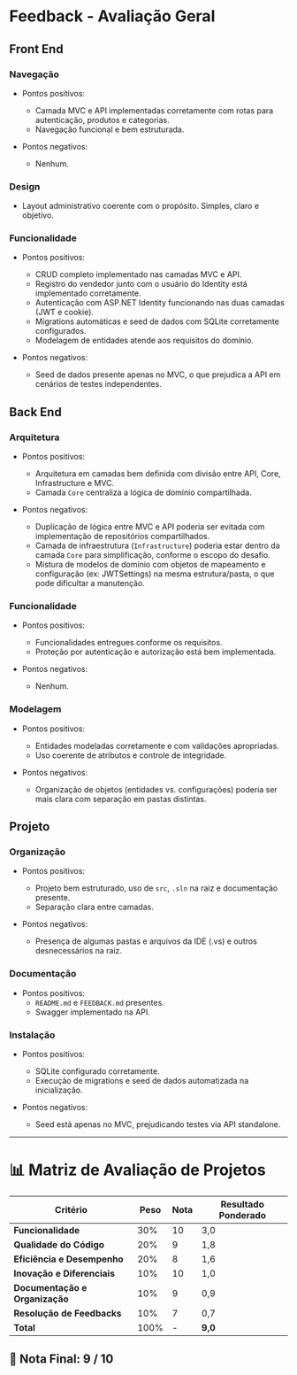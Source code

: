 # Feedback - Avaliação Geral

## Front End

### Navegação
  * Pontos positivos:
    - Camada MVC e API implementadas corretamente com rotas para autenticação, produtos e categorias.
    - Navegação funcional e bem estruturada.

  * Pontos negativos:
    - Nenhum.

### Design
  - Layout administrativo coerente com o propósito. Simples, claro e objetivo.

### Funcionalidade
  * Pontos positivos:
    - CRUD completo implementado nas camadas MVC e API.
    - Registro do vendedor junto com o usuário do Identity está implementado corretamente.
    - Autenticação com ASP.NET Identity funcionando nas duas camadas (JWT e cookie).
    - Migrations automáticas e seed de dados com SQLite corretamente configurados.
    - Modelagem de entidades atende aos requisitos do domínio.

  * Pontos negativos:
    - Seed de dados presente apenas no MVC, o que prejudica a API em cenários de testes independentes.

## Back End

### Arquitetura
  * Pontos positivos:
    - Arquitetura em camadas bem definida com divisão entre API, Core, Infrastructure e MVC.
    - Camada `Core` centraliza a lógica de domínio compartilhada.

  * Pontos negativos:
    - Duplicação de lógica entre MVC e API poderia ser evitada com implementação de repositórios compartilhados.
    - Camada de infraestrutura (`Infrastructure`) poderia estar dentro da camada `Core` para simplificação, conforme o escopo do desafio.
    - Mistura de modelos de domínio com objetos de mapeamento e configuração (ex: JWTSettings) na mesma estrutura/pasta, o que pode dificultar a manutenção.

### Funcionalidade
  * Pontos positivos:
    - Funcionalidades entregues conforme os requisitos.
    - Proteção por autenticação e autorização está bem implementada.

  * Pontos negativos:
    - Nenhum.

### Modelagem
  * Pontos positivos:
    - Entidades modeladas corretamente e com validações apropriadas.
    - Uso coerente de atributos e controle de integridade.

  * Pontos negativos:
    - Organização de objetos (entidades vs. configurações) poderia ser mais clara com separação em pastas distintas.

## Projeto

### Organização
  * Pontos positivos:
    - Projeto bem estruturado, uso de `src`, `.sln` na raiz e documentação presente.
    - Separação clara entre camadas.

  * Pontos negativos:
    - Presença de algumas pastas e arquivos da IDE (.vs) e outros desnecessários na raiz.

### Documentação
  * Pontos positivos:
    - `README.md` e `FEEDBACK.md` presentes.
    - Swagger implementado na API.

### Instalação
  * Pontos positivos:
    - SQLite configurado corretamente.
    - Execução de migrations e seed de dados automatizada na inicialização.

  * Pontos negativos:
    - Seed está apenas no MVC, prejudicando testes via API standalone.

---

# 📊 Matriz de Avaliação de Projetos

| **Critério**                   | **Peso** | **Nota** | **Resultado Ponderado**                  |
|-------------------------------|----------|----------|------------------------------------------|
| **Funcionalidade**            | 30%      | 10       | 3,0                                      |
| **Qualidade do Código**       | 20%      | 9        | 1,8                                      |
| **Eficiência e Desempenho**   | 20%      | 8        | 1,6                                      |
| **Inovação e Diferenciais**   | 10%      | 10       | 1,0                                      |
| **Documentação e Organização**| 10%      | 9        | 0,9                                      |
| **Resolução de Feedbacks**    | 10%      | 7        | 0,7                                      |
| **Total**                     | 100%     | -        | **9,0**                                  |

## 🎯 **Nota Final: 9 / 10**
